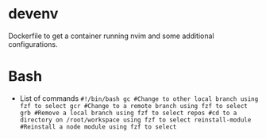 # devenv

Dockerfile to get a container running nvim and some additional configurations.

# Bash

- List of commands
`#!/bin/bash
gc #Change to other local branch using fzf to select
gcr #Change to a remote branch using fzf to select
grb #Remove a local branch using fzf to select
repos #cd to a directory on /root/workspace using fzf to select
reinstall-module #Reinstall a node module using fzf to select
`
